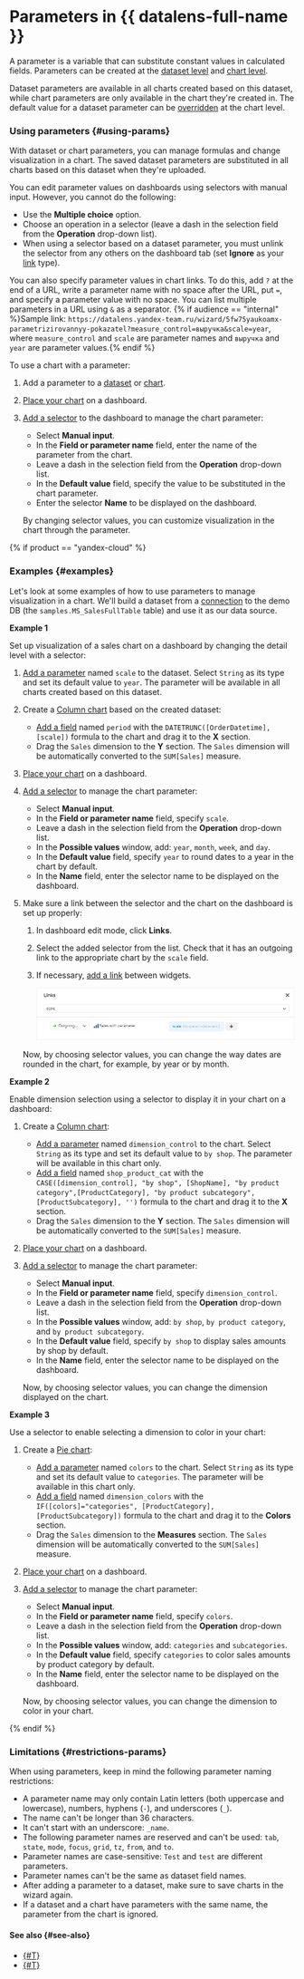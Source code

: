 # Parameters in {{ datalens-full-name }}

A parameter is a variable that can substitute constant values in calculated fields. Parameters can be created at the [dataset level](../operations/dataset/add-parameter-dataset.md) and [chart level](../operations/chart/add-parameter-chart.md).

Dataset parameters are available in all charts created based on this dataset, while chart parameters are only available in the chart they're created in. The default value for a dataset parameter can be [overridden](../operations/chart/add-parameter-chart.md#change-value) at the chart level.

### Using parameters {#using-params}

With dataset or chart parameters, you can manage formulas and change visualization in a chart.
The saved dataset parameters are substituted in all charts based on this dataset when they're uploaded.

You can edit parameter values on dashboards using selectors with manual input. However, you cannot do the following:

* Use the **Multiple choice** option.
* Choose an operation in a selector (leave a dash in the selection field from the **Operation** drop-down list).
* When using a selector based on a dataset parameter, you must unlink the selector from any others on the dashboard tab (set **Ignore** as your [link](dashboard.md#link) type).

You can also specify parameter values in chart links. To do this, add `?` at the end of a URL, write a parameter name with no space after the URL, put `=`, and specify a parameter value with no space. You can list multiple parameters in a URL using `&` as a separator. {% if audience == "internal" %}Sample link: `https://datalens.yandex-team.ru/wizard/5fw75yaukoamx-parametrizirovannyy-pokazatel?measure_control=выручка&scale=year`, where `measure_control` and `scale` are parameter names and `выручка` and `year` are parameter values.{% endif %}

To use a chart with a parameter:

1. Add a parameter to a [dataset](../operations/dataset/add-parameter-dataset.md) or [chart](../operations/chart/add-parameter-chart.md).
1. [Place your chart](../operations/dashboard/add-chart.md) on a dashboard.
1. [Add a selector](../operations/dashboard/add-selector.md) to the dashboard to manage the chart parameter:

   * Select **Manual input**.
   * In the **Field or parameter name** field, enter the name of the parameter from the chart.
   * Leave a dash in the selection field from the **Operation** drop-down list.
   * In the **Default value** field, specify the value to be substituted in the chart parameter.
   * Enter the selector **Name** to be displayed on the dashboard.

   By changing selector values, you can customize visualization in the chart through the parameter.

{% if product == "yandex-cloud" %}

### Examples {#examples}

Let's look at some examples of how to use parameters to manage visualization in a chart. We'll build a dataset from a [connection](../tutorials/data-from-ch-to-sql-chart.md#create-connection) to the demo DB (the `samples.MS_SalesFullTable` table) and use it as our data source.

**Example 1**

Set up visualization of a sales chart on a dashboard by changing the detail level with a selector:

1. [Add a parameter](../operations/dataset/add-parameter-dataset.md) named `scale` to the dataset. Select `String` as its type and set its default value to `year`. The parameter will be available in all charts created based on this dataset.
1. Create a [Column chart](../visualization-ref/column-chart.md#create-diagram) based on the created dataset:

   * [Add a field](../concepts/calculations/index.md#how-to-create-calculated-field) named `period` with the `DATETRUNC([OrderDatetime], [scale])` formula to the chart and drag it to the **X** section.
   * Drag the `Sales` dimension to the **Y** section. The `Sales` dimension will be automatically converted to the `SUM[Sales]` measure.

1. [Place your chart](../operations/dashboard/add-chart.md) on a dashboard.
1. [Add a selector](../operations/dashboard/add-selector.md) to manage the chart parameter:

   * Select **Manual input**.
   * In the **Field or parameter name** field, specify `scale`.
   * Leave a dash in the selection field from the **Operation** drop-down list.
   * In the **Possible values** window, add: `year`, `month`, `week`, and `day`.
   * In the **Default value** field, specify `year` to round dates to a year in the chart by default.
   * In the **Name** field, enter the selector name to be displayed on the dashboard.

1. Make sure a link between the selector and the chart on the dashboard is set up properly:

   1. In dashboard edit mode, click **Links**.
   1. Select the added selector from the list. Check that it has an outgoing link to the appropriate chart by the `scale` field.
   1. If necessary, [add a link](../operations/dashboard/create-alias.md) between widgets.

      ![image](../../_assets/datalens/concepts/chart_param_round_alias.png)

   Now, by choosing selector values, you can change the way dates are rounded in the chart, for example, by year or by month.

**Example 2**

Enable dimension selection using a selector to display it in your chart on a dashboard:

1. Create a [Column chart](../visualization-ref/column-chart.md#create-diagram):

   * [Add a parameter](../operations/chart/add-parameter-chart.md) named `dimension_control` to the chart. Select `String` as its type and set its default value to `by shop`. The parameter will be available in this chart only.
   * [Add a field](../concepts/calculations/index.md#how-to-create-calculated-field) named `shop_product_cat` with the `CASE([dimension_control], "by shop", [ShopName], "by product category",[ProductCategory], "by product subcategory", [ProductSubcategory], '')` formula to the chart and drag it to the **X** section.
   * Drag the `Sales` dimension to the **Y** section. The `Sales` dimension will be automatically converted to the `SUM[Sales]` measure.

1. [Place your chart](../operations/dashboard/add-chart.md) on a dashboard.
1. [Add a selector](../operations/dashboard/add-selector.md) to manage the chart parameter:

   * Select **Manual input**.
   * In the **Field or parameter name** field, specify `dimension_control`.
   * Leave a dash in the selection field from the **Operation** drop-down list.
   * In the **Possible values** window, add: `by shop`, `by product category`, and `by product subcategory`.
   * In the **Default value** field, specify `by shop` to display sales amounts by shop by default.
   * In the **Name** field, enter the selector name to be displayed on the dashboard.

   Now, by choosing selector values, you can change the dimension displayed on the chart.

**Example 3**

Use a selector to enable selecting a dimension to color in your chart:

1. Create a [Pie chart](../visualization-ref/pie-chart.md#create-diagram):

   * [Add a parameter](../operations/chart/add-parameter-chart.md) named `colors` to the chart. Select `String` as its type and set its default value to `categories`. The parameter will be available in this chart only.
   * [Add a field](../concepts/calculations/index.md#how-to-create-calculated-field) named `dimension_colors` with the `IF([colors]="categories", [ProductCategory], [ProductSubcategory])` formula to the chart and drag it to the **Colors** section.
   * Drag the `Sales` dimension to the **Measures** section. The `Sales` dimension will be automatically converted to the `SUM[Sales]` measure.

1. [Place your chart](../operations/dashboard/add-chart.md) on a dashboard.
1. [Add a selector](../operations/dashboard/add-selector.md) to manage the chart parameter:

   * Select **Manual input**.
   * In the **Field or parameter name** field, specify `colors`.
   * Leave a dash in the selection field from the **Operation** drop-down list.
   * In the **Possible values** window, add: `categories` and `subcategories`.
   * In the **Default value** field, specify `categories` to color sales amounts by product category by default.
   * In the **Name** field, enter the selector name to be displayed on the dashboard.

   Now, by choosing selector values, you can change the dimension to color in your chart.

{% endif %}

### Limitations {#restrictions-params}

When using parameters, keep in mind the following parameter naming restrictions:

* A parameter name may only contain Latin letters (both uppercase and lowercase), numbers, hyphens (`-`), and underscores (`_`).
* The name can't be longer than 36 characters.
* It can't start with an underscore: `_name`.
* The following parameter names are reserved and can't be used: `tab`, `state`, `mode`, `focus`, `grid`, `tz`, `from`, and `to`.
* Parameter names are case-sensitive: `Test` and `test` are different parameters.
* Parameter names can't be the same as dataset field names.
* After adding a parameter to a dataset, make sure to save charts in the wizard again.
* If a dataset and a chart have parameters with the same name, the parameter from the chart is ignored.

#### See also {#see-also}

* [{#T}](../operations/dataset/add-parameter-dataset.md)
* [{#T}](../operations/chart/add-parameter-chart.md)
